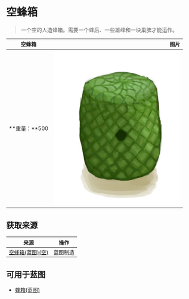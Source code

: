 # 空蜂箱  
> 一个空的人造蜂箱。需要一个蜂后、一些雄峰和一块巢脾才能运作。  
  
  空蜂箱  |   图片   
 ----  |  ----:   
 **重量：**500  |  ![](Sprite/SkepEmpty.png)   
  
## 获取来源  
来源  |  操作  
----  |  ----  
[空蜂箱(蓝图)(空)](Bp_BeeSkepEmpty.md)  |  蓝图制造  
## 可用于蓝图  
- [蜂箱(蓝图)](Bp_BeeSkep.md)  
  
  
